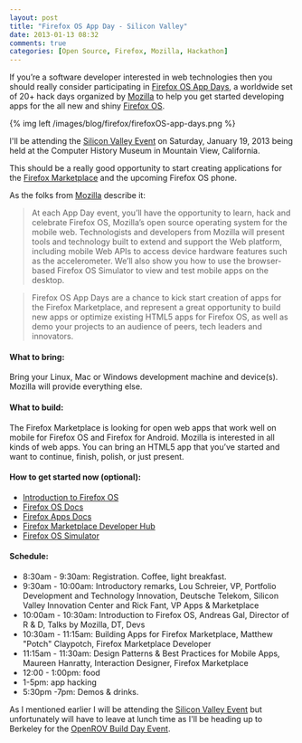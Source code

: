 ```yaml
---
layout: post
title: "Firefox OS App Day - Silicon Valley"
date: 2013-01-13 08:32
comments: true
categories: [Open Source, Firefox, Mozilla, Hackathon]
---
```


If you’re a software developer interested in web technologies then you should really consider participating in [Firefox OS App Days](https://wiki.mozilla.org/Engagement/Developer_Engagement/FirefoxAppDays), a worldwide set of 20+ hack days organized by [Mozilla](http://mozilla.org) to help you get started developing apps for the all new and shiny [Firefox OS](https://hacks.mozilla.org/2012/11/firefox-os-video-presentations-and-slides-on-the-os-webapis-hacking-and-writing-apps/).

{% img left /images/blog/firefox/firefoxOS-app-days.png %}

I'll be attending the [Silicon Valley Event](http://firefoxosappday-siliconvalley.eventbrite.com/) on Saturday, January 19, 2013 being held at the Computer History Museum in Mountain View, California. 

This should be a really good opportunity to start creating applications for the [Firefox Marketplace](https://marketplace.firefox.com/) and the upcoming Firefox OS phone. 
<!-- more -->
As the folks from [Mozilla](http://mozilla.org) describe it:

> At each App Day event, you’ll have the opportunity to learn, hack and celebrate Firefox OS, Mozilla’s open source operating system for the mobile web. Technologists and developers from Mozilla will present tools and technology built to extend and support the Web platform, including mobile Web APIs to access device hardware features such as the accelerometer. We’ll also show you how to use the browser-based Firefox OS Simulator to view and test mobile apps on the desktop.

> Firefox OS App Days are a chance to kick start creation of apps for the Firefox Marketplace, and represent a great opportunity to build new apps or optimize existing HTML5 apps for Firefox OS, as well as demo your projects to an audience of peers, tech leaders and innovators.

#### What to bring:

Bring your Linux, Mac or Windows development machine and device(s). Mozilla will provide everything else.

#### What to build:

The Firefox Marketplace is looking for open web apps that work well on mobile for Firefox OS and Firefox for Android. Mozilla is interested in all kinds of web apps. You can bring an HTML5 app that you’ve started and want to continue, finish, polish, or just present.

#### How to get started now (optional):

* [Introduction to Firefox OS](http://www.mozilla.org/en-US/firefoxos/)
* [Firefox OS Docs](https://developer.mozilla.org/en-US/docs/Mozilla/Firefox_OS)
* [Firefox Apps Docs](https://developer.mozilla.org/en-US/docs/Apps)
* [Firefox Marketplace Developer Hub](https://marketplace.firefox.com/developers/) 
* [Firefox OS Simulator](https://addons.mozilla.org/en-US/firefox/addon/firefox-os-simulator/)

#### Schedule:

* 8:30am - 9:30am: Registration. Coffee, light breakfast.
* 9:30am - 10:00am: Introductory remarks, Lou Schreier, VP, Portfolio Development and Technology Innovation, Deutsche Telekom, Silicon Valley Innovation Center and Rick Fant, VP Apps & Marketplace
* 10:00am - 10:30am: Introduction to Firefox OS, Andreas Gal, Director of R & D, Talks by Mozilla, DT, Devs
* 10:30am - 11:15am: Building Apps for Firefox Marketplace, Matthew "Potch" Claypotch, Firefox Marketplace Developer
* 11:15am - 11:30am: Design Patterns & Best Practices for Mobile Apps, Maureen Hanratty, Interaction Designer, Firefox Marketplace
* 12:00 - 1:00pm: food 
* 1-5pm: app hacking
* 5:30pm -7pm: Demos & drinks.

As I mentioned earlier I will be attending the [Silicon Valley Event](http://firefoxosappday-siliconvalley.eventbrite.com/) but unfortunately will have to leave at lunch time as I'll be heading up to Berkeley for the [OpenROV Build Day Event](/blog/2013/01/13/openrov-build-day/).
